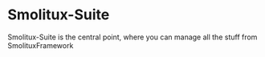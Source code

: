 # Smolitux-Suite
Smolitux-Suite is the central point, where you can manage all  the stuff from SmolituxFramework
